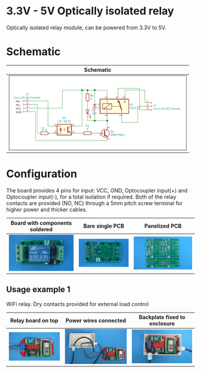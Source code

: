 
# 3.3V - 5V Optically isolated relay

Optically isolated relay module, can be powered from 3.3V to 5V. 

# Schematic

Schematic                                                                  |
---------------------------------------------------------------------------|
![](/d-electronics/d04/assets/img/schematic.png)|

# Configuration

The board provides 4 pins for input: VCC, GND, Optocoupler input(+) and Optocoupler input(-), for a total isolation if required. Both of the relay contacts are provided (NO, NC) through a 5mm pitch screw terminal for higher power and thicker cables.



Board with components soldered                                             |Bare single PCB|Panelized PCB|
---------------------------------------------------------------------------|---------------|-------------|
![](/d-electronics/d04/assets/img/solderedterminals.jpg)|![](/d-electronics/d04/assets/img/barepcb.jpg)|![](/d-electronics/d04/assets/img/panel.jpg)


## Usage example 1

WiFi relay. Dry contacts provided for external load control

Relay board on top|Power wires connected |Backplate fixed to enclosure|
---------------------------|---------------------|----------------------------|
![](/d-electronics/d04/assets/img/singlepoint.jpg)|![](/d-electronics/d04/assets/img/wiresconnection.jpg)|![](/d-electronics/d04/assets/img/boardfixed.jpg)|


